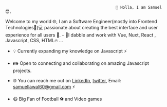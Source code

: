                                                     👋 Holla, I am Samuel 😇.
   
   Welcome to my world 🌐, I am a Software Engineer(mostly into Frontend Technologies🤭)💻 passionate about creating the best interface and user experience for all users 🌈.
    - 🚀I dabble and work with Vue, Nuxt, React , Javascript, CSS, HTML🔥 ...
   
   - 💡 Currently expanding my knowledge on Javascript ⚡
   
   - 👪 Open to connecting and collaborating on amazing Javascript projects.
   
   - 🌐 You can reach me out on [LinkedIn](https://www.linkedin.com/in/samuellawal/), [twitter](https://mobile.twitter.com/t4__toyo), Email: samuellawal60@gmail.com ⚡
   
   - 😃 Big Fan of Football ⚽ and Video games
